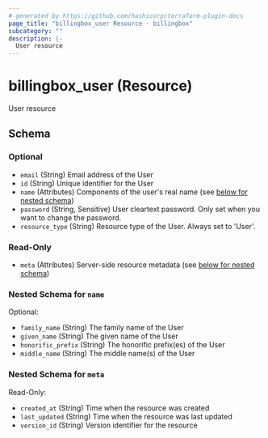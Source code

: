 ```yaml
---
# generated by https://github.com/hashicorp/terraform-plugin-docs
page_title: "billingbox_user Resource - billingbox"
subcategory: ""
description: |-
  User resource
---
```


# billingbox_user (Resource)

User resource



<!-- schema generated by tfplugindocs -->
## Schema

### Optional

- `email` (String) Email address of the User
- `id` (String) Unique identifier for the User
- `name` (Attributes) Components of the user's real name (see [below for nested schema](#nestedatt--name))
- `password` (String, Sensitive) User cleartext password. Only set when you want to change the password.
- `resource_type` (String) Resource type of the User. Always set to 'User'.

### Read-Only

- `meta` (Attributes) Server-side resource metadata (see [below for nested schema](#nestedatt--meta))

<a id="nestedatt--name"></a>
### Nested Schema for `name`

Optional:

- `family_name` (String) The family name of the User
- `given_name` (String) The given name of the User
- `honorific_prefix` (String) The honorific prefix(es) of the User
- `middle_name` (String) The middle name(s) of the User


<a id="nestedatt--meta"></a>
### Nested Schema for `meta`

Read-Only:

- `created_at` (String) Time when the resource was created
- `last_updated` (String) Time when the resource was last updated
- `version_id` (String) Version identifier for the resource

